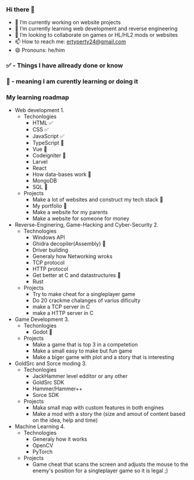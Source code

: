 ### Hi there 👋

- 🔭 I’m currently working on website projects
- 🌱 I’m currently learning web development and reverse engineering
- 👯 I’m looking to collaborate on games or HL/HL2 mods or websites
- 📫 How to reach me: ertyperty24@gmail.com
- 😄 Pronouns: he/him

### ✅ - Things I have allready done or know
### 🏫 - meaning I am curently learning or doing it

### My learning roadmap 
- Web development 1.
  - Techonlogies
    - HTML ✅
    - CSS ✅
    - JavaScript ✅
    - TypeScript 🏫
    - Vue 🏫
    - Codeigniter 🏫
    - Larvel
    - React
    - How data-bases work 🏫
    - MongoDB
    - SQL 🏫
  - Projects
    - Make a lot of websites and construct my tech stack 🏫
    - My portfolio 🏫
    - Make a website for my parents
    - Make a website for someone for money
- Reverse-Enginering, Game-Hacking and Cyber-Security 2.
  - Technologies
    - Windows API
    - Ghidra decopiler(Assembly) 🏫
    - Driver building
    - Generaly how Networking wroks
    - TCP protocol
    - HTTP protocol
    - Get better at C and datastructures 🏫
    - Rust
  - Projects
    - Try to make cheat for a singleplayer game
    - Do 20 crackme chalanges of varius dificulty
    - make a TCP server in C
    - make a HTTP server in C
- Game Development 3.
  - Techonlogies
    - Godot 🏫
  - Projects
    - Make a game that is top 3 in a competetion
    - Make a small easy to make but fun game
    - Make a biger game with plot and a story that is interesting
- GoldSrc and Sorce moding 3.
  - Techonlogies
    - JackHammer level edditor or any other
    - GoldSrc SDK
    - Hammer/Hammer++
    - Sorce SDK
  - Projects
    - Maka small map with custom features in both engines
    - Make a mod with a story the (size and amout of content based on the idea, help and time)
- Machine Learning 4. 
  - Technologies
    - Generaly how it works
    - OpenCV
    - PyTorch
  - Projects
    - Game cheat that scans the screen and adjusts the mouse to the enemy's position for a singleplayer game so it is legal ;)
